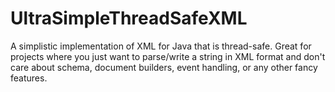 UltraSimpleThreadSafeXML
========================

A simplistic implementation of XML for Java that is thread-safe. Great for projects where you just want to parse/write a string in XML format and don't care about schema, document builders, event handling, or any other fancy features.
